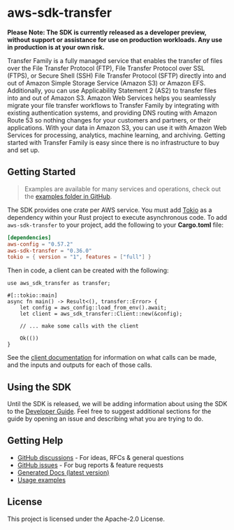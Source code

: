 # aws-sdk-transfer

**Please Note: The SDK is currently released as a developer preview, without support or assistance for use
on production workloads. Any use in production is at your own risk.**

Transfer Family is a fully managed service that enables the transfer of files over the File Transfer Protocol (FTP), File Transfer Protocol over SSL (FTPS), or Secure Shell (SSH) File Transfer Protocol (SFTP) directly into and out of Amazon Simple Storage Service (Amazon S3) or Amazon EFS. Additionally, you can use Applicability Statement 2 (AS2) to transfer files into and out of Amazon S3. Amazon Web Services helps you seamlessly migrate your file transfer workflows to Transfer Family by integrating with existing authentication systems, and providing DNS routing with Amazon Route 53 so nothing changes for your customers and partners, or their applications. With your data in Amazon S3, you can use it with Amazon Web Services for processing, analytics, machine learning, and archiving. Getting started with Transfer Family is easy since there is no infrastructure to buy and set up.

## Getting Started

> Examples are available for many services and operations, check out the
> [examples folder in GitHub](https://github.com/awslabs/aws-sdk-rust/tree/main/examples).

The SDK provides one crate per AWS service. You must add [Tokio](https://crates.io/crates/tokio)
as a dependency within your Rust project to execute asynchronous code. To add `aws-sdk-transfer` to
your project, add the following to your **Cargo.toml** file:

```toml
[dependencies]
aws-config = "0.57.2"
aws-sdk-transfer = "0.36.0"
tokio = { version = "1", features = ["full"] }
```

Then in code, a client can be created with the following:

```rust,no_run
use aws_sdk_transfer as transfer;

#[::tokio::main]
async fn main() -> Result<(), transfer::Error> {
    let config = aws_config::load_from_env().await;
    let client = aws_sdk_transfer::Client::new(&config);

    // ... make some calls with the client

    Ok(())
}
```

See the [client documentation](https://docs.rs/aws-sdk-transfer/latest/aws_sdk_transfer/client/struct.Client.html)
for information on what calls can be made, and the inputs and outputs for each of those calls.

## Using the SDK

Until the SDK is released, we will be adding information about using the SDK to the
[Developer Guide](https://docs.aws.amazon.com/sdk-for-rust/latest/dg/welcome.html). Feel free to suggest
additional sections for the guide by opening an issue and describing what you are trying to do.

## Getting Help

* [GitHub discussions](https://github.com/awslabs/aws-sdk-rust/discussions) - For ideas, RFCs & general questions
* [GitHub issues](https://github.com/awslabs/aws-sdk-rust/issues/new/choose) - For bug reports & feature requests
* [Generated Docs (latest version)](https://awslabs.github.io/aws-sdk-rust/)
* [Usage examples](https://github.com/awslabs/aws-sdk-rust/tree/main/examples)

## License

This project is licensed under the Apache-2.0 License.

